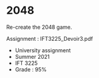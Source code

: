 # 2048

Re-create the 2048 game.

Assignment : IFT3225_Devoir3.pdf

* University assignment
* Summer 2021
* IFT 3225
* Grade : 95%
